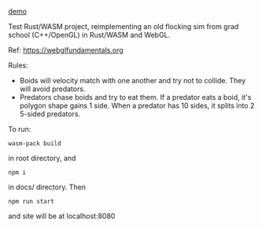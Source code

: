 [demo](https://emstresh.github.io/Flocking-Rust-WASM/)

Test Rust/WASM project, reimplementing an old flocking sim from grad school (C++/OpenGL) in Rust/WASM and WebGL.

Ref: https://webglfundamentals.org

Rules:
- Boids will velocity match with one another and try not to collide. They will avoid predators.
- Predators chase boids and try to eat them. If a predator eats a boid, it's polygon shape gains 1 side. When a predator has 10 sides, it splits into 2 5-sided predators.

To run:

```
wasm-pack build
```
in root directory, and
```
npm i
```
in docs/ directory. Then
```
npm run start
```
and site will be at localhost:8080

